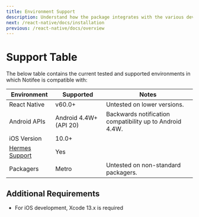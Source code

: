 ```yaml
---
title: Environment Support
description: Understand how the package integrates with the various development ecosystems.
next: /react-native/docs/installation
previous: /react-native/docs/overview
---
```


# Support Table

The below table contains the current tested and supported environments in which Notifee is compatible with:

| Environment                                                           | Supported             | Notes                                                   |
| --------------------------------------------------------------------- | --------------------- | ------------------------------------------------------- |
| React Native                                                          | v60.0+                | Untested on lower versions.                             |
| Android APIs                                                          | Android 4.4W+ (API 20) | Backwards notification compatibility up to Android 4.4W. |
| iOS Version                                                           | 10.0+                 |                                                         |
| [Hermes Support](https://facebook.github.io/react-native/docs/hermes) | Yes                   |                                                         |
| Packagers                                                             | Metro                 | Untested on non-standard packagers.                     |

## Additional Requirements

- For iOS development, Xcode 13.x is required
